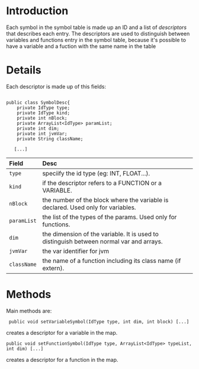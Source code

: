 # Introduction #

Each symbol in the symbol table is made up an ID and a list of _descriptors_ that describes each entry.
The descriptors are used to distinguish between variables and functions entry in the symbol table, because it's possible to have a variable and a fuction with the same name in the table

# Details #

Each descriptor is made up of this fields:

```

public class SymbolDesc{
    private IdType type;
    private IdType kind;
    private int nBlock;
    private ArrayList<IdType> paramList;
    private int dim;
    private int jvmVar;
    private String className;

   [...]
```

| Field | Desc |
|:------|:-----|
| `type` | speciify the id type (eg: INT, FLOAT...). |
| `kind` | if the descriptor refers to a FUNCTION or a VARIABLE. |
| `nBlock` | the number of the block where the variable is declared. Used only for variables. |
| `paramList` | the list of the types of the params. Used only for functions. |
| `dim` | the dimension of the variable. It is used to distinguish between normal var and arrays. |
| `jvmVar` | the var identifier for jvm |
| `className` | the name of a function including its class name (if extern). |

# Methods #

Main methods are:

`  public void setVariableSymbol(IdType type, int dim, int block) [...] `

creates a descriptor for a variable in the map.

` public void setFunctionSymbol(IdType type, ArrayList<IdType> typeList, int dim) [...] `

creates a descriptor for a function in the map.